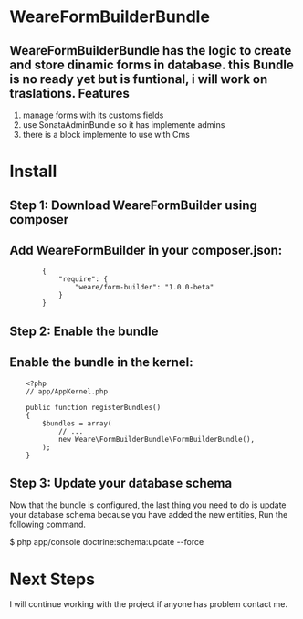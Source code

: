 # WeareFormBuilderBundle

WeareFormBuilderBundle has the logic to create and store dinamic forms in database.
this Bundle is no ready yet but is funtional, i will work on traslations.
Features
------------

1.  manage forms with its customs fields
2. use SonataAdminBundle so it has implemente admins
3. there is a block implemente to use with Cms

# Install

## Step 1: Download WeareFormBuilder using composer

Add WeareFormBuilder in your composer.json:
-----------

            {
                "require": {
                    "weare/form-builder": "1.0.0-beta"
                }
            }

## Step 2: Enable the bundle

Enable the bundle in the kernel:
-----------

        <?php
        // app/AppKernel.php

        public function registerBundles()
        {
            $bundles = array(
                // ...
                new Weare\FormBuilderBundle\FormBuilderBundle(),
            );
        }

## Step 3: Update your database schema

Now that the bundle is configured, the last thing you need to do is update your database schema because you have added the new entities, 
Run the following command.

$ php app/console doctrine:schema:update --force

# Next Steps

I will continue working with the project if anyone has problem contact me. 